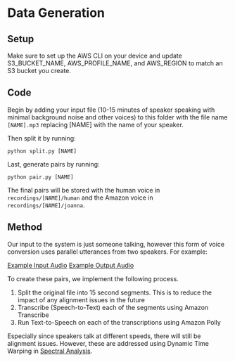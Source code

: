# Data Generation

## Setup

Make sure to set up the AWS CLI on your device and update S3_BUCKET_NAME, AWS_PROFILE_NAME, and AWS_REGION to match an S3 bucket you create. 

## Code

Begin by adding your input file (10-15 minutes of speaker speaking with minimal background noise and other voices) to this folder 
with the file name `[NAME].mp3` replacing [NAME] with the name of your speaker.

Then split it by running:

`python split.py [NAME]`

Last, generate pairs by running:

`python pair.py [NAME]`

The final pairs will be stored with the human voice in `recordings/[NAME]/human` and the Amazon voice in `recordings/[NAME]/joanna`. 

## Method

Our input to the system is just someone talking, however this form of voice conversion uses parallel utterances from two speakers. For example:

[Example Input Audio](https://github.com/mraheja/inflection/blob/main/data_generation/example-transcribed.mp3?raw=true)
[Example Output Audio](https://github.com/mraheja/inflection/blob/main/data_generation/example-steph.mp3?raw=true)

To create these pairs, we implement the following process. 

1. Split the original file into 15 second segments. This is to reduce the impact of any alignment issues in the future
2. Transcribe (Speech-to-Text) each of the segments using Amazon Transcribe
3. Run Text-to-Speech on each of the transcriptions using Amazon Polly

Especially since speakers talk at different speeds, there will still be alignment issues. However, these are addressed using Dynamic Time Warping in [Spectral Analysis](https://github.com/mraheja/inflection/tree/main/spectral_analysis).

